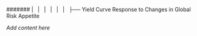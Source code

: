 ####### |   |   |   |   |   |   ├── Yield Curve Response to Changes in Global Risk Appetite

*Add content here*
